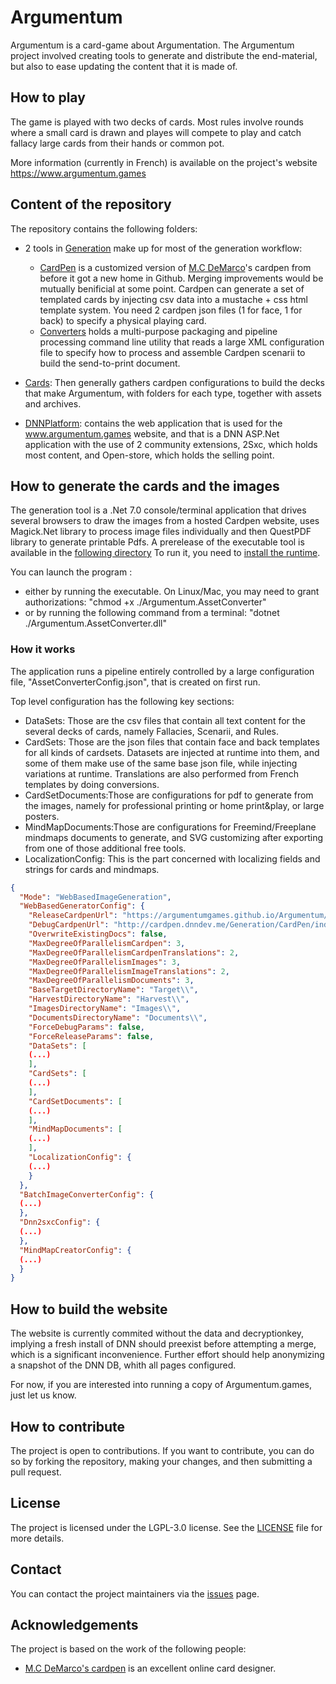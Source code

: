 # Argumentum

Argumentum is a card-game about Argumentation. The Argumentum project involved creating tools to generate and distribute the end-material, but also to ease updating the content that it is made of.

## How to play

The game is played with two decks of cards. Most rules involve rounds where a small card is drawn and playes will compete to play and catch fallacy large cards from their hands or common pot.

More information (currently in French) is available on the project's website https://www.argumentum.games


## Content of the repository

The repository contains the following folders:

*  2 tools in [Generation](/Generation) make up for most of the generation workflow:
    * [CardPen](/Generation/CardPen/index.html) is a customized version of [M.C DeMarco](https://github.com/mcdemarco/)'s cardpen from before it got a new home in Github. Merging improvements would be mutually benificial at some point.
	Cardpen can generate a set of templated cards by injecting csv data into a mustache + css html template system.
	You need 2 cardpen json files (1 for face, 1 for back) to specify a physical playing card.
	* [Converters](/Generation/Converters) holds a multi-purpose packaging and pipeline processing command line utility that reads a large XML configuration file to specify how to process and assemble Cardpen scenarii to build the send-to-print document. 
* [Cards](/Cards): Then generally gathers cardpen configurations to build the decks that make Argumentum, with folders for each type, together with assets and archives.
	
* [DNNPlatform](/DNNPlatform): contains the web application that is used for the www.argumentum.games website, and that is a DNN ASP.Net application with the use of 2 community extensions, 2Sxc, which holds most content, and Open-store, which holds the selling point.  

## How to generate the cards and the images

The generation tool is a .Net 7.0 console/terminal application that drives several browsers to draw the images from a hosted Cardpen website, uses Magick.Net library to process image files individually and then QuestPDF library to generate printable Pdfs.
A prerelease of the executable tool is available in the [following directory](https://github.com/ArgumentumGames/Argumentum/tree/master/Generation/Converters/Argumentum.AssetConverter/Published/v1.3)
To run it, you need to [install the runtime](https://dotnet.microsoft.com/download/dotnet/7.0/runtime).

You can launch the program :

- either by running the executable. On Linux/Mac, you may need to grant authorizations: "chmod +x ./Argumentum.AssetConverter"
- or by running the following command from a terminal: "dotnet ./Argumentum.AssetConverter.dll"

### How it works

The application runs a pipeline entirely controlled by a large configuration file, "AssetConverterConfig.json", that is created on first run.

Top level configuration has the following key sections:

- DataSets: Those are the csv files that contain all text content for the several decks of cards, namely Fallacies, Scenarii, and Rules.
- CardSets: Those are the json files that contain face and back templates for all kinds of cardsets. Datasets are injected at runtime into them, and some of them make use of the same base json file, while injecting variations at runtime. Translations are also performed from French templates by doing conversions.
- CardSetDocuments:Those are configurations for pdf to generate from the images, namely for professional printing or home print&play, or large posters.
- MindMapDocuments:Those are configurations for Freemind/Freeplane mindmaps documents to generate, and SVG customizing after exporting from one of those additional free tools.
- LocalizationConfig: This is the part concerned with localizing fields and strings for cards and mindmaps.

```json
{
  "Mode": "WebBasedImageGeneration",
  "WebBasedGeneratorConfig": {
    "ReleaseCardpenUrl": "https://argumentumgames.github.io/Argumentum/Generation/CardPen/index.html",
    "DebugCardpenUrl": "http://cardpen.dnndev.me/Generation/CardPen/index.html",
    "OverwriteExistingDocs": false,
    "MaxDegreeOfParallelismCardpen": 3,
    "MaxDegreeOfParallelismCardpenTranslations": 2,
    "MaxDegreeOfParallelismImages": 3,
    "MaxDegreeOfParallelismImageTranslations": 2,
    "MaxDegreeOfParallelismDocuments": 3,
    "BaseTargetDirectoryName": "Target\\",
    "HarvestDirectoryName": "Harvest\\",
    "ImagesDirectoryName": "Images\\",
    "DocumentsDirectoryName": "Documents\\",
    "ForceDebugParams": false,
    "ForceReleaseParams": false,
    "DataSets": [
	(...)
    ],
    "CardSets": [
	(...)
    ],
    "CardSetDocuments": [
	(...)
    ],
    "MindMapDocuments": [
	(...)
    ],
    "LocalizationConfig": {
	(...)
    }
  },
  "BatchImageConverterConfig": {
  (...)
  },
  "Dnn2sxcConfig": {
  (...)
  },
  "MindMapCreatorConfig": {
  (...)
  }
}
```




## How to build the website

The website is currently commited without the data and decryptionkey, implying a fresh install of DNN should preexist before attempting a merge, which is a significant inconvenience. Further effort should help anonymizing a snapshot of the DNN DB, whith all pages configured.

For now, if you are interested into running a copy of Argumentum.games, just let us know.

## How to contribute

The project is open to contributions. If you want to contribute, you can do so by forking the repository, making your changes, and then submitting a pull request.

## License

The project is licensed under the LGPL-3.0 license. See the [LICENSE](/LICENSE) file for more details.

## Contact

You can contact the project maintainers via the [issues](/issues) page.

## Acknowledgements

The project is based on the work of the following people:

* [M.C DeMarco's cardpen](https://github.com/mcdemarco/cardpen) is an excellent online card designer.


